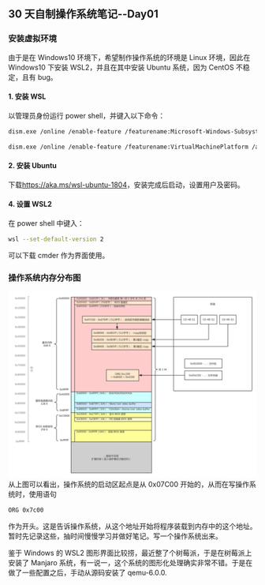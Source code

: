 <!--
 * @Author: chengsn
 * @Date: 2021-05-28 16:54:30
 * @LastEditTime: 2021-07-22 16:48:24
 * @LastEditors: chengsn
 * @Description: This is  just a test for C language.
 * @FilePath: \day01\day01.md
 * 可以输入预定的版权声明、个性签名、空行等
-->

## 30 天自制操作系统笔记--Day01

### 安装虚拟环境

由于是在 Windows10 环境下，希望制作操作系统的环境是 Linux 环境，因此在 Windows10 下安装 WSL2，并且在其中安装 Ubuntu 系统，因为 CentOS 不稳定，且有 bug。

#### 1. 安装 WSL

以管理员身份运行 power shell，并键入以下命令：

```bash
dism.exe /online /enable-feature /featurename:Microsoft-Windows-Subsystem-Linux /all /norestart
```

```bash
dism.exe /online /enable-feature /featurename:VirtualMachinePlatform /all /norestart
```

#### 2. 安装 Ubuntu

下载<https://aka.ms/wsl-ubuntu-1804>，安装完成后启动，设置用户及密码。

#### 4. 设置 WSL2

在 power shell 中键入：

```bash
wsl --set-default-version 2
```

可以下载 cmder 作为界面使用。

### 操作系统内存分布图

![memoryMap](memoryMap.png)
从上图可以看出，操作系统的启动区起点是从 0x07C00 开始的，从而在写操作系统时，使用语句

```bash
ORG 0x7c00
```

作为开头。这是告诉操作系统，从这个地址开始将程序装载到内存中的这个地址。
暂时先记录这些，抽时间慢慢学习并做好笔记。写一个操作系统出来。

鉴于 Windows 的 WSL2 图形界面比较捞，最近整了个树莓派，于是在树莓派上安装了 Manjaro 系统，有一说一，这个系统的图形化处理确实非常不错。于是在做了一些配置之后，手动从源码安装了 qemu-6.0.0.
